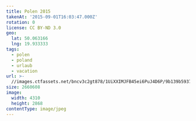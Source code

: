 ```yaml
---
title: Polen 2015
takenAt: '2015-09-01T16:03:47.000Z'
rotation: 0
license: CC BY-ND 3.0
geo:
  lat: 50.063166
  lng: 19.933333
tags:
  - polen
  - poland
  - urlaub
  - vacation
url: >-
  //images.ctfassets.net/bncv3c2gt878/1UiXXIMJFB45ei6PuJ4D6P/9b139b593772fe0790f8ec3b741ad789/polen-2015_25656884800_o
size: 2660608
image:
  width: 4310
  height: 2868
contentType: image/jpeg
---
```


